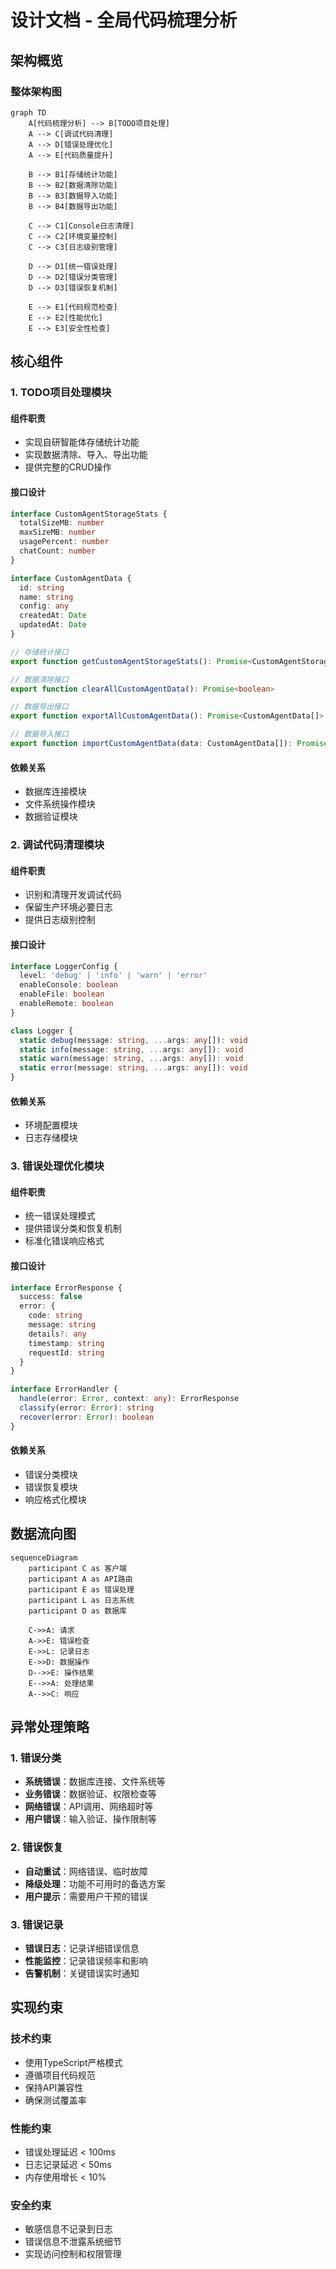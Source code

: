 # 设计文档 - 全局代码梳理分析

## 架构概览

### 整体架构图

```mermaid
graph TD
    A[代码梳理分析] --> B[TODO项目处理]
    A --> C[调试代码清理]
    A --> D[错误处理优化]
    A --> E[代码质量提升]
    
    B --> B1[存储统计功能]
    B --> B2[数据清除功能]
    B --> B3[数据导入功能]
    B --> B4[数据导出功能]
    
    C --> C1[Console日志清理]
    C --> C2[环境变量控制]
    C --> C3[日志级别管理]
    
    D --> D1[统一错误处理]
    D --> D2[错误分类管理]
    D --> D3[错误恢复机制]
    
    E --> E1[代码规范检查]
    E --> E2[性能优化]
    E --> E3[安全性检查]
```

## 核心组件

### 1. TODO项目处理模块

#### 组件职责
- 实现自研智能体存储统计功能
- 实现数据清除、导入、导出功能
- 提供完整的CRUD操作

#### 接口设计
```typescript
interface CustomAgentStorageStats {
  totalSizeMB: number
  maxSizeMB: number
  usagePercent: number
  chatCount: number
}

interface CustomAgentData {
  id: string
  name: string
  config: any
  createdAt: Date
  updatedAt: Date
}

// 存储统计接口
export function getCustomAgentStorageStats(): Promise<CustomAgentStorageStats>

// 数据清除接口
export function clearAllCustomAgentData(): Promise<boolean>

// 数据导出接口
export function exportAllCustomAgentData(): Promise<CustomAgentData[]>

// 数据导入接口
export function importCustomAgentData(data: CustomAgentData[]): Promise<boolean>
```

#### 依赖关系
- 数据库连接模块
- 文件系统操作模块
- 数据验证模块

### 2. 调试代码清理模块

#### 组件职责
- 识别和清理开发调试代码
- 保留生产环境必要日志
- 提供日志级别控制

#### 接口设计
```typescript
interface LoggerConfig {
  level: 'debug' | 'info' | 'warn' | 'error'
  enableConsole: boolean
  enableFile: boolean
  enableRemote: boolean
}

class Logger {
  static debug(message: string, ...args: any[]): void
  static info(message: string, ...args: any[]): void
  static warn(message: string, ...args: any[]): void
  static error(message: string, ...args: any[]): void
}
```

#### 依赖关系
- 环境配置模块
- 日志存储模块

### 3. 错误处理优化模块

#### 组件职责
- 统一错误处理模式
- 提供错误分类和恢复机制
- 标准化错误响应格式

#### 接口设计
```typescript
interface ErrorResponse {
  success: false
  error: {
    code: string
    message: string
    details?: any
    timestamp: string
    requestId: string
  }
}

interface ErrorHandler {
  handle(error: Error, context: any): ErrorResponse
  classify(error: Error): string
  recover(error: Error): boolean
}
```

#### 依赖关系
- 错误分类模块
- 错误恢复模块
- 响应格式化模块

## 数据流向图

```mermaid
sequenceDiagram
    participant C as 客户端
    participant A as API路由
    participant E as 错误处理
    participant L as 日志系统
    participant D as 数据库
    
    C->>A: 请求
    A->>E: 错误检查
    E->>L: 记录日志
    E->>D: 数据操作
    D-->>E: 操作结果
    E-->>A: 处理结果
    A-->>C: 响应
```

## 异常处理策略

### 1. 错误分类
- **系统错误**：数据库连接、文件系统等
- **业务错误**：数据验证、权限检查等
- **网络错误**：API调用、网络超时等
- **用户错误**：输入验证、操作限制等

### 2. 错误恢复
- **自动重试**：网络错误、临时故障
- **降级处理**：功能不可用时的备选方案
- **用户提示**：需要用户干预的错误

### 3. 错误记录
- **错误日志**：记录详细错误信息
- **性能监控**：记录错误频率和影响
- **告警机制**：关键错误实时通知

## 实现约束

### 技术约束
- 使用TypeScript严格模式
- 遵循项目代码规范
- 保持API兼容性
- 确保测试覆盖率

### 性能约束
- 错误处理延迟 < 100ms
- 日志记录延迟 < 50ms
- 内存使用增长 < 10%

### 安全约束
- 敏感信息不记录到日志
- 错误信息不泄露系统细节
- 实现访问控制和权限管理

